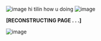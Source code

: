 ![image](https://archives.bulbagarden.net/media/upload/b/bb/Unused_HGSS_Pok%C3%A9Gear_Icon_for_Kris.png) hi tilín how u doing ![image](https://archives.bulbagarden.net/media/upload/b/bb/Unused_HGSS_Pok%C3%A9Gear_Icon_for_Kris.png)

**[RECONSTRUCTING PAGE . . .]**

![image](https://images.wikidexcdn.net/mwuploads/wikidex/a/ab/latest/20091211200537/Oro_junto_a_la_c%C3%A1psula_del_tiempo.png)

